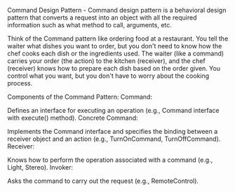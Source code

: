 Command Design Pattern -
Command design pattern is a behavioral design pattern that converts a request into an object with all the required information such as what method to call, arguments, etc.

Think of the Command pattern like ordering food at a restaurant. You tell the waiter what dishes you want to order, but you don't need to know how the chef cooks each dish or the ingredients used. The waiter (like a command) carries your order (the action) to the kitchen (receiver), and the chef (receiver) knows how to prepare each dish based on the order given. You control what you want, but you don't have to worry about the cooking process.

Components of the Command Pattern:
Command:

Defines an interface for executing an operation (e.g., Command interface with execute() method).
Concrete Command:

Implements the Command interface and specifies the binding between a receiver object and an action (e.g., TurnOnCommand, TurnOffCommand).
Receiver:

Knows how to perform the operation associated with a command (e.g., Light, Stereo).
Invoker:

Asks the command to carry out the request (e.g., RemoteControl).